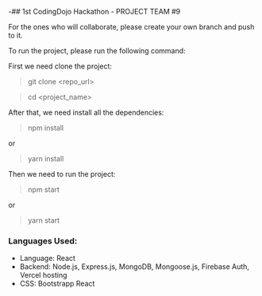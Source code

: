 -## 1st CodingDojo Hackathon - PROJECT TEAM #9

For the ones who will collaborate, please create your own branch and push to it.

To run the project, please run the following command:

First we need clone the project:

> git clone <repo_url>

> cd <project_name>

After that, we need install all the dependencies:

> npm install

or

> yarn install


Then we need to run the project:

> npm start

or

> yarn start

### Languages Used:
- Language: React
- Backend: Node.js, Express.js, MongoDB, Mongoose.js, Firebase Auth, Vercel hosting
- CSS: Bootstrapp React
